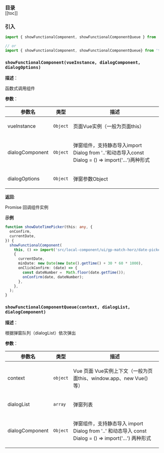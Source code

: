 <h3 style="margin-bottom: -1rem;">目录</h3>

[[toc]]

<h3>引入</h3>

```ts
import { showFunctionalComponent, showFunctionalComponentQueue } from 't-comm';

// or
import { showFunctionalComponent, showFunctionalComponentQueue} from 't-comm/lib/functional-component/index';
```


### `showFunctionalComponent(vueInstance, dialogComponent, dialogOptions)` 


**描述**：<p>函数式调用组件</p>

**参数**：


| 参数名 | 类型 | 描述 |
| --- | --- | --- |
| vueInstance | <code>Object</code> | <p>页面Vue实例（一般为页面this）</p> |
| dialogComponent | <code>Object</code> | <p>弹窗组件，支持静态导入import Dialog from '..'和动态导入const Dialog = () =&gt; import('...')两种形式</p> |
| dialogOptions | <code>Object</code> | <p>弹窗参数Object</p> |

**返回**: <p>Promise 回调组件实例</p>

**示例**

```ts
function showDateTimePicker(this: any, {
  onConfirm,
  currentDate,
}) {
  showFunctionalComponent(
    this, () => import('src/local-component/ui/gp-match-horz/date-picker'),
    {
      currentDate,
      minDate: new Date(new Date().getTime() + 30 * 60 * 1000),
      onClickConfirm: (date) => {
        const dateNumber =  Math.floor(date.getTime());
        onConfirm(date, dateNumber);
      },
    },
  );
}
```
<a name="showFunctionalComponentQueue"></a>

### `showFunctionalComponentQueue(context, dialogList, dialogComponent)` 


**描述**：<p>根据弹窗队列（dialogList）依次弹出</p>

**参数**：


| 参数名 | 类型 | 描述 |
| --- | --- | --- |
| context | <code>object</code> | <p>Vue 页面 Vue实例上下文（一般为页面this、window.app、new Vue() 等）</p> |
| dialogList | <code>array</code> | <p>弹窗列表</p> |
| dialogComponent | <code>Object</code> | <p>弹窗组件，支持静态导入 import Dialog from '..' 和动态导入 const Dialog = () =&gt; import('...') 两种形式</p> |



